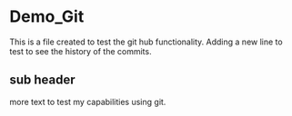 # Demo_Git
This is a file created to test the git hub functionality.
Adding a new line to test to see the history of the commits.

## sub header

more text to test my capabilities using git.
